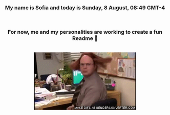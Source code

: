 


<div align="center">
<h3 >My name is Sofia and today is Sunday, 8 August, 08:49 GMT-4</h3><br>
<h3 >For now, me and my personalities are working to create a fun Readme 👋
</h3><br>
<img src='img/dwight.gif' alt='working...'/>
</div>
